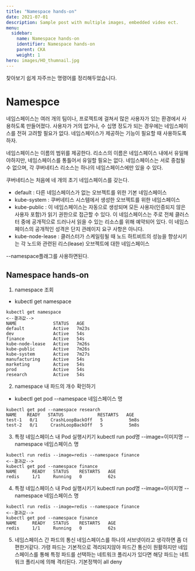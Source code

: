 ```yaml
---
title: "Namespace hands-on"
date: 2021-07-01
description: Sample post with multiple images, embedded video ect.
menu:
  sidebar:
    name: Namespace hands-on
    identifier: Namespace hands-on
    parent: CKA
    weight: 1
hero: images/HO_thumnail.jpg
---
```

찾아보기 쉽게 자주쓰는 명령어를 정리해두었습니다.
<!--more-->
# Namespce
네임스페이스는 여러 개의 팀이나, 프로젝트에 걸쳐서 많은 사용자가 있는 환경에서 사용하도록 만들어졌다. 사용자가 거의 없거나, 수 십명 정도가 되는 경우에는 네임스페이스를 전혀 고려할 필요가 없다. 네임스페이스가 제공하는 기능이 필요할 때 사용하도록 하자.

네임스페이스는 이름의 범위를 제공한다. 리소스의 이름은 네임스페이스 내에서 유일해야하지만, 네임스페이스를 통틀어서 유일할 필요는 없다. 네임스페이스는 서로 중첩될 수 없으며, 각 쿠버네티스 리소스는 하나의 네임스페이스에만 있을 수 있다.

쿠버네티스는 처음에 네 개의 초기 네임스페이스를 갖는다.

- default : 다른 네임스페이스가 없는 오브젝트를 위한 기본 네임스페이스
- kube-system : 쿠버네티스 시스템에서 생성한 오브젝트를 위한 네임스페이스
- kube-public : 이 네임스페이스는 자동으로 생성되며 모든 사용자(인증되지 않은 사용자 포함)가 읽기 권한으로 접근할 수 있다. 이 네임스페이스는 주로 전체 클러스터 중에 공개적으로 드러나서 읽을 수 있는 리소스를 위해 예약되어 있다. 이 네임스페이스의 공개적인 성격은 단지 관례이지 요구 사항은 아니다.
- kube-node-lease : 클러스터가 스케일링될 때 노드 하트비트의 성능을 향상시키는 각 노드와 관련된 리스(lease) 오브젝트에 대한 네임스페이스

--namespace플래그를 사용하면된다.
## Namespace hands-on
1. namespace 조회
- kubectl get namespace
```
kubectl get namespace
<--결과값-->
NAME              STATUS   AGE
default           Active   7m23s
dev               Active   54s
finance           Active   54s
kube-node-lease   Active   7m26s
kube-public       Active   7m26s
kube-system       Active   7m27s
manufacturing     Active   54s
marketing         Active   54s
prod              Active   54s
research          Active   54s
```
2. namespace 내 파드의 개수 확인하기
- kubectl get pod --namespace 네임스페이스 명
```
kubectl get pod --namespace research
NAME    READY   STATUS             RESTARTS   AGE
test-1   0/1     CrashLoopBackOff   5          5m8s
test-2   0/1     CrashLoopBackOff   5          5m8s
```

3. 특정 네임스페이스 내 Pod 실행시키기
kubectl run pod명 --image=이미지명 --namespace 네임스페이스 명
```
kubectl run redis --image=redis --namespace finance
<--결과값-->      
kubectl get pod --namespace finance 
NAME      READY   STATUS    RESTARTS   AGE
redis     1/1     Running   0          62s
```
4. 특정 네임스페이스 내 Pod 실행시키기
kubectl run pod명 --image=이미지명 --namespace 네임스페이스 명
```
kubectl run redis --image=redis --namespace finance
<--결과값-->
kubectl get pod --namespace finance 
NAME      READY   STATUS    RESTARTS   AGE
redis     1/1     Running   0          62s
```

5. 네임스페이스 간 파드의 통신
네임스페이스를 하나의 서브넷이라고 생각하면 좀 더 편한거같다.
가령 파드는 기본적으로 격리되지않아 파드간 통신이 원활하지만 네임스페이스를 통해 특정 파드를 선택하는 네트워크 폴리시가 있다면 해당 파드는 네트워크 폴리시에 의해 격리된다. 기본정책이 all deny